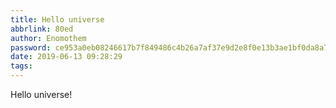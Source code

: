 ```yaml
---
title: Hello universe
abbrlink: 80ed
author: Enomothem
password: ce953a0eb08246617b7f849486c4b26a7af37e9d2e8f0e13b3ae1bf0da8a70a2
date: 2019-06-13 09:28:29
tags:
---
```

Hello universe!